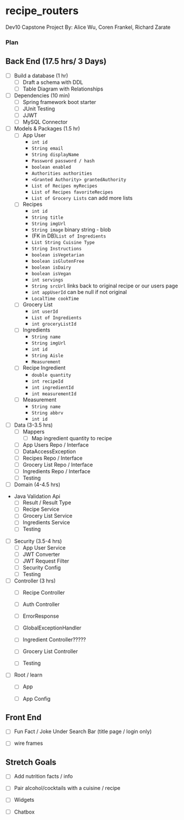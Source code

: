 # recipe_routers
Dev10 Capstone Project
By: Alice Wu, Coren Frankel, Richard Zarate

### Plan

## Back End (17.5 hrs/ 3 Days)
* [ ] Build a database (1 hr)
    * [ ] Draft a schema with DDL
    * [ ] Table Diagram with Relationships

* [ ] Dependencies (10 min)
    * [ ] Spring framework boot starter
    * [ ] JUnit Testing
    * [ ] JJWT 
    * [ ] MySQL Connector

* [ ] Models & Packages (1.5 hr)
    * [ ] App User
        * `int id`
        * `String email`
        * `String displayName`
        * `Password password / hash`
        * `boolean enabled`
        * `Authorities authorities`
        * `<Granted Authority> grantedAuthority`
        * `List of Recipes myRecipes`
        * `List of Recipes favoriteRecipes`
        * `List of Grocery Lists` can add more lists
    * [ ] Recipes
        * `int id`
        * `String title`
        * `String imgUrl`
        * `String image` binary string - blob
        * (FK in DB)`List of Ingredients`
        * `List String Cuisine Type`
        * `String Instructions`
        * `boolean isVegetarian`
        * `boolean isGlutenFree`
        * `boolean isDairy`
        * `boolean isVegan`
        * `int servings`
        * `String srcUrl` links back to original recipe or our users page
        * `int appUserId` can be null if not original
        * `LocalTime cookTime`
    * [ ] Grocery List
        * `int userId`
        * `List of Ingredients`
        * `int groceryListId`
    * [ ] Ingredients
        * `String name`
        * `String imgUrl`
        * `int id`
        * `String Aisle`
        * `Measurement`
    * [ ] Recipe Ingredient
        * `double quantity`
        * `int recipeId`
        * `int ingredientId`
        * `int measurementId`
    * [ ] Measurement
        * `String name`
        * `String abbrv`
        * `int id`

* [ ] Data (3-3.5 hrs)
    * [ ] Mappers
        * [ ] Map ingredient quantity to recipe
    * [ ] App Users Repo / Interface
    * [ ] DataAccessException
    * [ ] Recipes Repo / Interface   
    * [ ] Grocery List Repo / Interface
    * [ ] Ingredients Repo / Interface
    * [ ] Testing

* [ ] Domain (4-4.5 hrs)
* Java Validation Api
    * [ ] Result / Result Type 
    * [ ] Recipe Service
    * [ ] Grocery List Service
    * [ ] Ingredients Service
    * [ ] Testing

* [ ] Security (3.5-4 hrs)
    * [ ] App User Service
    * [ ] JWT Converter
    * [ ] JWT Request Filter
    * [ ] Security Config
    * [ ] Testing

* [ ] Controller (3 hrs)
    * [ ] Recipe Controller
    * [ ] Auth Controller
    * [ ] ErrorResponse
    * [ ] GlobalExceptionHandler
    * [ ] Ingredient Controller?????
    * [ ] Grocery List Controller
    * [ ] Testing


* [ ] Root / learn
    * [ ] App
    * [ ] App Config



 ## Front End
* [ ] Fun Fact / Joke Under Search Bar (title page / login only)
* [ ] wire frames



## Stretch Goals
* [ ] Add nutrition facts / info
* [ ] Pair alcohol/cocktails with a cuisine / recipe
* [ ] Widgets 
* [ ] Chatbox


